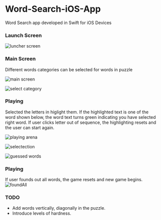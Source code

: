 # Word-Search-iOS-App
Word Search app developed in Swift for iOS Devices

### Launch Screen
![luncher screen](https://user-images.githubusercontent.com/67972964/92421894-baebe480-f12f-11ea-8489-1e90a67d4013.png)

### Main Screen

Different words categories can be selected for words in puzzle

![main screen](https://user-images.githubusercontent.com/67972964/92421895-bb847b00-f12f-11ea-8ede-7e9a0b25c893.png)

![select category](https://user-images.githubusercontent.com/67972964/92421898-bcb5a800-f12f-11ea-8df1-c25324521da4.png)

### Playing
Selected the letters in higlight them. If the highlighted text is one of the word shown below, the word text turns green indicating you have selected right word. If user clicks letter out of sequence, the highlighting resets and the user can start again.

![playing arena](https://user-images.githubusercontent.com/67972964/92421896-bc1d1180-f12f-11ea-8d93-f56b28806010.png)

![selectection](https://user-images.githubusercontent.com/67972964/92421899-bcb5a800-f12f-11ea-8354-293d49e35bea.png)


![guessed words](https://user-images.githubusercontent.com/67972964/92421893-ba534e00-f12f-11ea-8889-bd34050aa846.png)

### Playing
If user founds out all words, the game resets and new game begins.
![foundAll](https://user-images.githubusercontent.com/67972964/92421891-b9222100-f12f-11ea-9020-3781cff085a2.png)

### TODO
* Add words vertically, diagonally in the puzzle.
* Introduce levels of hardness.
